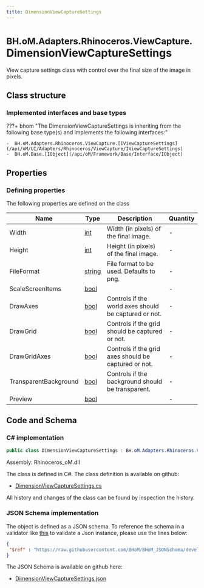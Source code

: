 ```yaml
---
title: DimensionViewCaptureSettings
---
```


# <small>BH.oM.Adapters.Rhinoceros.ViewCapture.</small>**DimensionViewCaptureSettings**

View capture settings class with control over the final size of the image in pixels.

## Class structure

### Implemented interfaces and base types

???+ bhom "The DimensionViewCaptureSettings is inheriting from the following base type(s) and implements the following interfaces:"

    -  BH.oM.Adapters.Rhinoceros.ViewCapture.[IViewCaptureSettings](/api/oM/UI/Adapters/Rhinoceros/ViewCapture/IViewCaptureSettings)
    -  BH.oM.Base.[IObject](/api/oM/Framework/Base/Interface/IObject)


## Properties



### Defining properties

The following properties are defined on the class

| Name             | Type             | Description      | Quantity         |
|------------------|------------------|------------------|------------------|
| Width | [int](https://learn.microsoft.com/en-us/dotnet/api/System.Int32?view=netstandard-2.0) | Width (in pixels) of the final image. | - |
| Height | [int](https://learn.microsoft.com/en-us/dotnet/api/System.Int32?view=netstandard-2.0) | Height (in pixels) of the final image. | - |
| FileFormat | [string](https://learn.microsoft.com/en-us/dotnet/api/System.String?view=netstandard-2.0) | File format to be used. Defaults to png. | - |
| ScaleScreenItems | [bool](https://learn.microsoft.com/en-us/dotnet/api/System.Boolean?view=netstandard-2.0) |  | - |
| DrawAxes | [bool](https://learn.microsoft.com/en-us/dotnet/api/System.Boolean?view=netstandard-2.0) | Controls if the world axes should be captured or not. | - |
| DrawGrid | [bool](https://learn.microsoft.com/en-us/dotnet/api/System.Boolean?view=netstandard-2.0) | Controls if the grid should be captured or not. | - |
| DrawGridAxes | [bool](https://learn.microsoft.com/en-us/dotnet/api/System.Boolean?view=netstandard-2.0) | Controls if the grid axes should be captured or not. | - |
| TransparentBackground | [bool](https://learn.microsoft.com/en-us/dotnet/api/System.Boolean?view=netstandard-2.0) | Controls if the background should be transparent. | - |
| Preview | [bool](https://learn.microsoft.com/en-us/dotnet/api/System.Boolean?view=netstandard-2.0) |  | - |


## Code and Schema

### C# implementation

``` C# title="C#"
public class DimensionViewCaptureSettings : BH.oM.Adapters.Rhinoceros.ViewCapture.IViewCaptureSettings, BH.oM.Base.IObject
```

Assembly: Rhinoceros_oM.dll

The class is defined in C#. The class definition is available on github:

- [DimensionViewCaptureSettings.cs](https://github.com/BHoM/Rhinoceros_Toolkit/blob/develop/Rhinoceros_oM/ViewCapture\DimensionViewCaptureSettings.cs)

All history and changes of the class can be found by inspection the history.
### JSON Schema implementation

The object is defined as a JSON schema. To reference the schema in a validator like [this](https://www.jsonschemavalidator.net/) to validate a Json instance, please use the lines below:

``` json title="JSON Schema"
{
 "$ref" : "https://raw.githubusercontent.com/BHoM/BHoM_JSONSchema/develop/Rhinoceros_oM/ViewCapture/DimensionViewCaptureSettings.json"
}
```

The JSON Schema is available on github here:

- [DimensionViewCaptureSettings.json](https://github.com/BHoM/BHoM_JSONSchema/blob/develop/Rhinoceros_oM/ViewCapture/DimensionViewCaptureSettings.json)
